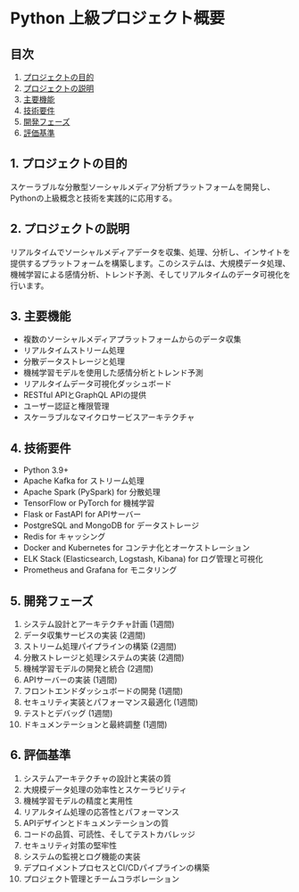 # Python 上級プロジェクト概要

## 目次
1. [プロジェクトの目的](#1-プロジェクトの目的)
2. [プロジェクトの説明](#2-プロジェクトの説明)
3. [主要機能](#3-主要機能)
4. [技術要件](#4-技術要件)
5. [開発フェーズ](#5-開発フェーズ)
6. [評価基準](#6-評価基準)

## 1. プロジェクトの目的

スケーラブルな分散型ソーシャルメディア分析プラットフォームを開発し、Pythonの上級概念と技術を実践的に応用する。

## 2. プロジェクトの説明

リアルタイムでソーシャルメディアデータを収集、処理、分析し、インサイトを提供するプラットフォームを構築します。このシステムは、大規模データ処理、機械学習による感情分析、トレンド予測、そしてリアルタイムのデータ可視化を行います。

## 3. 主要機能

- 複数のソーシャルメディアプラットフォームからのデータ収集
- リアルタイムストリーム処理
- 分散データストレージと処理
- 機械学習モデルを使用した感情分析とトレンド予測
- リアルタイムデータ可視化ダッシュボード
- RESTful APIとGraphQL APIの提供
- ユーザー認証と権限管理
- スケーラブルなマイクロサービスアーキテクチャ

## 4. 技術要件

- Python 3.9+
- Apache Kafka for ストリーム処理
- Apache Spark (PySpark) for 分散処理
- TensorFlow or PyTorch for 機械学習
- Flask or FastAPI for APIサーバー
- PostgreSQL and MongoDB for データストレージ
- Redis for キャッシング
- Docker and Kubernetes for コンテナ化とオーケストレーション
- ELK Stack (Elasticsearch, Logstash, Kibana) for ログ管理と可視化
- Prometheus and Grafana for モニタリング

## 5. 開発フェーズ

1. システム設計とアーキテクチャ計画 (1週間)
2. データ収集サービスの実装 (2週間)
3. ストリーム処理パイプラインの構築 (2週間)
4. 分散ストレージと処理システムの実装 (2週間)
5. 機械学習モデルの開発と統合 (2週間)
6. APIサーバーの実装 (1週間)
7. フロントエンドダッシュボードの開発 (1週間)
8. セキュリティ実装とパフォーマンス最適化 (1週間)
9. テストとデバッグ (1週間)
10. ドキュメンテーションと最終調整 (1週間)

## 6. 評価基準

1. システムアーキテクチャの設計と実装の質
2. 大規模データ処理の効率性とスケーラビリティ
3. 機械学習モデルの精度と実用性
4. リアルタイム処理の応答性とパフォーマンス
5. APIデザインとドキュメンテーションの質
6. コードの品質、可読性、そしてテストカバレッジ
7. セキュリティ対策の堅牢性
8. システムの監視とログ機能の実装
9. デプロイメントプロセスとCI/CDパイプラインの構築
10. プロジェクト管理とチームコラボレーション